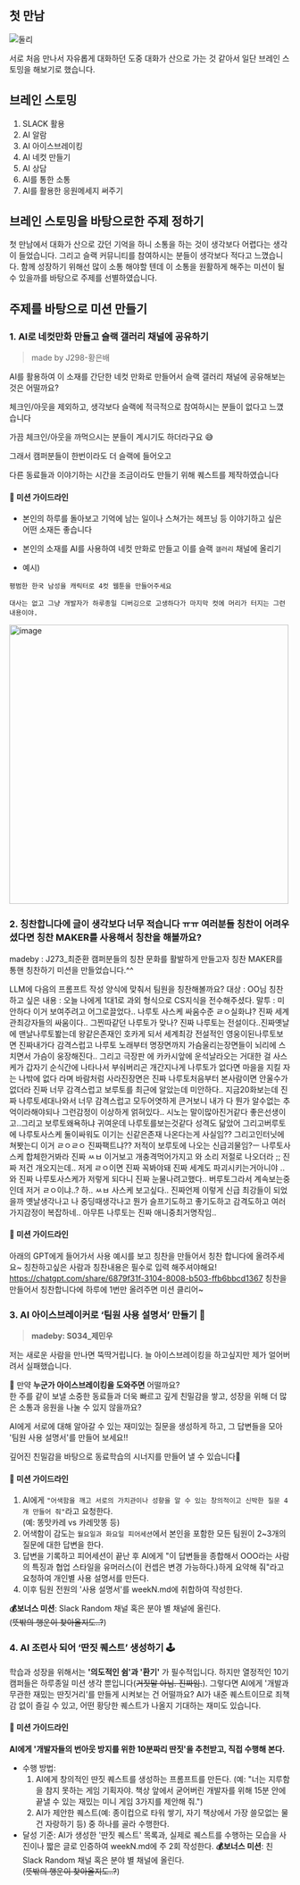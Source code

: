 ## 첫 만남
![둘리](https://hackmd.io/_uploads/rJccpPPLeg.jpg)

서로 처음 만나서 자유롭게 대화하던 도중 대화가 산으로 가는 것 같아서 일단 브레인 스토밍을 해보기로 했습니다.

## 브레인 스토밍
1. SLACK 활용
2. AI 알람
3. AI 아이스브레이킹
4. AI 네컷 만들기
5. AI 상담
6. AI를 통한 소통
7. AI를 활용한 응원메세지 써주기

## 브레인 스토밍을 바탕으로한 주제 정하기
첫 만남에서 대화가 산으로 갔던 기억을 하니 소통을 하는 것이 생각보다 어렵다는 생각이 들었습니다.
그리고 슬랙 커뮤니티를 참여하시는 분들이 생각보다 적다고 느꼈습니다.
함께 성장하기 위해선 많이 소통 해야할 텐데 이 소통을 원활하게 해주는 미션이 될 수 있을까를 바탕으로 주제를 선별하였습니다.



## 주제를 바탕으로 미션 만들기 

### 1. AI로 네컷만화 만들고 슬랙 갤러리 채널에 공유하기
> made by J298-황은배

AI를 활용하여 이 소재를 간단한 네컷 만화로 만들어서 슬랙 갤러리 채널에 공유해보는 것은 어떨까요?

체크인/아웃을 제외하고, 생각보다 슬랙에 적극적으로 참여하시는 분들이 없다고 느꼈습니다

가끔 체크인/아웃을 까먹으시는 분들이 계시기도 하더라구요 😅

그래서 캠퍼분들이 한번이라도 더 슬랙에 들어오고

다른 동료들과 이야기하는 시간을 조금이라도 만들기 위해 퀘스트를 제작하였습니다

#### 📝 미션 가이드라인

- 본인의 하루를 돌아보고 기억에 남는 일이나 스쳐가는 헤프닝 등 이야기하고 싶은 어떤 소재든 좋습니다
- 본인의 소재를 AI를 사용하여 네컷 만화로 만들고 이를 슬랙 `갤러리` 채널에 올리기

- 예시)
```
평범한 한국 남성을 캐릭터로 4컷 웹툰을 만들어주세요

대사는 없고 그냥 개발자가 하루종일 디버깅으로 고생하다가 마지막 컷에 머리가 터지는 그런 내용이야.
```

<img src="https://i.ibb.co/99NZvBNK/image.png" alt="image" border="0" height=500></a><br />

### 2. 칭찬합니다에 글이 생각보다 너무 적습니다 ㅠㅠ 여러분들 칭찬이 어려우셨다면 칭찬 MAKER를 사용해서 칭찬을 해볼까요?
madeby : J273_최준환
캠퍼분들의 칭찬 문화를 활발하게 만들고자 칭찬 MAKER를 통핸 칭찬하기 미션을 만들었습니다.^^

LLM에 다음의 프롬프트 작성 양식에 맞춰서 팀원을 칭찬해볼까요?
대상 : OO님
칭찬 하고 싶은 내용 : 오늘 나에게 1대1로 과외 형식으로 CS지식을 전수해주셨다.
말투 : 
미안하다 이거 보여주려고 어그로끌었다.. 나루토 사스케 싸움수준 ㄹㅇ실화냐? 진짜 세계관최강자들의 싸움이다.. 그찐따같던 나루토가 맞나? 진짜 나루토는 전설이다..진짜옛날에 맨날나루토봘는데 왕같은존재인 호카게 되서 세계최강 전설적인 영웅이된나루토보면 진짜내가다 감격스럽고 나루토 노래부터 명장면까지 가슴울리는장면들이 뇌리에 스치면서 가슴이 웅장해진다.. 그리고 극장판 에 카카시앞에 운석날라오는 거대한 걸 사스케가 갑자기 순식간에 나타나서 부숴버리곤 개간지나게 나루토가 없다면 마을을 지킬 자는 나밖에 없다 라며 바람처럼 사라진장면은 진짜 나루토처음부터 본사람이면 안울수가없더라 진짜 너무 감격스럽고 보루토를 최근에 알았는데 미안하다.. 지금20화보는데 진짜 나루토세대나와서 너무 감격스럽고 모두어엿하게 큰거보니 내가 다 뭔가 알수없는 추억이라해야되나 그런감정이 이상하게 얽혀있다.. 시노는 말이많아진거같다 좋은선생이고..그리고 보루토왜욕하냐 귀여운데 나루토를보는것같다 성격도 닮았어 그리고버루토에 나루토사스케 둘이싸워도 이기는 신같은존재 나온다는게 사실임?? 그리고인터닛에 쳐봣는디 이거 ㄹㅇㄹㅇ 진짜팩트냐?? 저적이 보루토에 나오는 신급괴물임?ㅡ 나루토사스케 합체한거봐라 진짜 ㅆㅂ 이거보고 개충격먹어가지고 와 소리 저절로 나오더라 ;; 진짜 저건 개오지는데.. 저게 ㄹㅇ이면 진짜 꼭봐야돼 진짜 세계도 파괴시키는거아니야 .. 와 진짜 나루토사스케가 저렇게 되다니 진짜 눈물나려고했다.. 버루토그라서 계속보는중인데 저거 ㄹㅇ이냐..? 하.. ㅆㅂ 사스케 보고싶다..  진짜언제 이렇게 신급 최강들이 되었을까 옛날생각나고 나 중딩때생각나고 뭔가 슬프기도하고 좋기도하고 감격도하고 여러가지감정이 복잡하네.. 아무튼 나루토는 진짜 애니중최거명작임..

#### 📝 미션 가이드라인
아래의 GPT에게 들어가서 사용 예시를 보고 칭찬을 만들어서 칭찬 합니다에 올려주세요~
칭찬하고싶은 사람과 칭찬내용은 필수로 입력 해주셔야해요!
https://chatgpt.com/share/6879f31f-3104-8008-b503-ffb6bbcd1367
칭찬을 만들어서 칭찬합니다에 하루에 1번만 올려주면 미션 클리어~




### 3. AI 아이스브레이커로 ‘팀원 사용 설명서’ 만들기 📖  
> **madeby: S034_제민우**  

저는 새로운 사람을 만나면 뚝딱거립니다. 늘 아이스브레이킹을 하고싶지만 제가 얼어버려서 실패했습니다.  

🤔 만약 **누군가 아이스브레이킹을 도와주면** 어떨까요?  
한 주를 같이 보낼 소중한 동료들과 더욱 빠르고 깊게 친밀감을 쌓고, 성장을 위해 더 많은 소통과 응원을 나눌 수 있지 않을까요?

AI에게 서로에 대해 알아갈 수 있는 재미있는 질문을 생성하게 하고, 그 답변들을 모아 '팀원 사용 설명서'를 만들어 보세요‼️ 

깊어진 친밀감을 바탕으로 동료학습의 시너지를 만들어 낼 수 있습니다🥳

#### 📝 미션 가이드라인
1. AI에게 `"어색함을 깨고 서로의 가치관이나 성향을 알 수 있는 창의적이고 신박한 질문 4개 만들어 줘"`라고 요청한다.  
(예: 똥맛카레 vs 카레맛똥 등)
2. 어색함이 감도는 `월요일과 화요일 피어세션`에서 본인을 포함한 모든 팀원이 2~3개의 질문에 대한 답변을 한다.  
3. 답변을 기록하고 피어세션이 끝난 후 AI에게 "이 답변들을 종합해서 OOO라는 사람의 특징과 협업 스타일을 유머러스(이 컨셉은 변경 가능하다.)하게 요약해 줘"라고 요청하여 개인별 사용 설명서를 만든다.
4. 이후 팀원 전원의 '사용 설명서'를 weekN.md에 취합하여 작성한다.  

**💰보너스 미션**: Slack Random 채널 혹은 분야 별 채널에 올린다.  
(~~뜻밖의 행운이 찾아올지도..?~~)


### 4. AI 조련사 되어 ‘딴짓 퀘스트’ 생성하기 🕹️

학습과 성장을 위해서는 **'의도적인 쉼'과 '환기'** 가 필수적입니다. 하지만 열정적인 10기 캠퍼들은 하루종일 미션 생각 뿐입니다(~~거짓말 아님. 진짜임.~~). 그렇다면 AI에게 '개발과 무관한 재밌는 딴짓거리'를 만들게 시켜보는 건 어떨까요? AI가 내준 퀘스트이므로 죄책감 없이 즐길 수 있고, 어떤 황당한 퀘스트가 나올지 기대하는 재미도 있습니다.
#### 📝 미션 가이드라인
**AI에게 '개발자들의 번아웃 방지를 위한 10분짜리 딴짓'을 추천받고, 직접 수행해 본다.**
* 수행 방법:
    1. AI에게 창의적인 딴짓 퀘스트를 생성하는 프롬프트를 만든다. (예: "너는 지루함을 참지 못하는 게임 기획자야. 책상 앞에서 굳어버린 개발자를 위해 15분 안에 끝낼 수 있는 재밌는 미니 게임 3가지를 제안해 줘.")
    2. AI가 제안한 퀘스트(예: 종이컵으로 타워 쌓기, 자기 책상에서 가장 쓸모없는 물건 자랑하기 등) 중 하나를 골라 수행한다.
* 달성 기준: AI가 생성한 '딴짓 퀘스트' 목록과, 실제로 퀘스트를 수행하는 모습을 사진이나 짧은 글로 인증하여 weekN.md에 주 2회 작성한다.
**💰보너스 미션**: 친Slack Random 채널 혹은 분야 별 채널에 올린다.  
(~~뜻밖의 행운이 찾아올지도..?~~)
